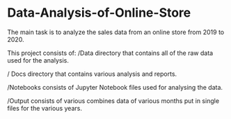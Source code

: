 # Data-Analysis-of-Online-Store
The main task is to analyze the sales data from an online store from 2019 to 2020.

This project consists of: 
/Data directory that contains all of the raw data used for the analysis.

/ Docs directory that contains various analysis and reports.

/Notebooks consists of Jupyter Notebook files used for analysing the data.

/Output consists of various combines data of various months put in single files for the various years.


